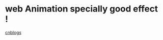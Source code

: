 # web Animation specially good effect ! 

[cnblogs](http://www.cnblogs.com/xgqfrms/p/5738711.html)




